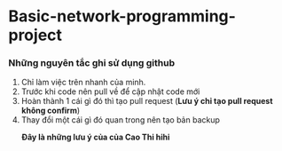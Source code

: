 # Basic-network-programming-project
### Những nguyên tắc ghi sử dụng github
1. Chỉ làm việc trên nhanh của minh.
2. Trước khi code nên pull về để cập nhật code mới
3. Hoàn thành 1 cái gì đó thì tạo pull request (**Lưu ý chỉ tạo pull request không confirm**)
4. Thay đổi một cái gì đó quan trong nên tạo bản backup 
**<p>Đây là những lưu ý của của Cao Thi hihi</p>**
